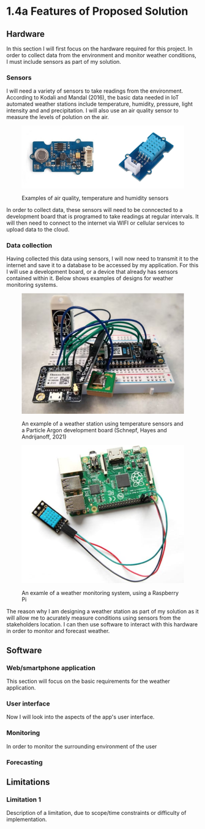 # 1.4a Features of Proposed Solution

## Hardware

In this section I will first focus on the hardware required for this project. In order to collect data from the environment and monitor weather conditions, I must include sensors as part of my solution.

### Sensors

I will need a variety of sensors to take readings from the environment. According to Kodali and Mandal (2016), the basic data needed in IoT automated weather stations include temperature, humidity, pressure, light intensity and and precipitation. I will also use an air quality sensor to measure the levels of polution on the air.

<figure><img src="../.gitbook/assets/Screenshot 2023-04-18 at 10.19.54.png" alt=""><figcaption><p>Examples of air quality, temperature and humidity sensors</p></figcaption></figure>

In order to collect data, these sensors will need to be conncected to a development board that is programed to take readings at regular intervals. It will then need to connect to the internet via WIFI or cellular services to upload data to the cloud.&#x20;

### Data collection

Having collected this data using sensors, I will now need to transmit it to the internet and save it to a database to be accessed by my application. For this I will use a development board, or a device that already has sensors contained within it. Below shows examples of designs for weather monitoring systems.

<figure><img src="../.gitbook/assets/Screenshot 2023-04-18 at 10.33.11.png" alt=""><figcaption><p>An example of a weather station using temperature sensors and a Particle Argon development board (Schnepf, Hayes and Andrijanoff, 2021)</p></figcaption></figure>

<figure><img src="../.gitbook/assets/Screenshot 2023-04-18 at 10.35.42.png" alt=""><figcaption><p>An examle of a weather monitoring system, using a Raspberry Pi</p></figcaption></figure>

The reason why I am designing a weather station as part of my solution as it will allow me to acurately measure conditions using sensors from the stakeholders location. I can then use software to interact with this hardware in order to monitor and forecast weather.

## Software

### Web/smartphone application

This section will focus on the basic requirements for the weather application.

### User interface

Now I will look into the aspects of the app's user interface.

### Monitoring

In order to monitor the surrounding environment of the user

### Forecasting

## Limitations

### Limitation 1

Description of a limitation, due to scope/time constraints or difficulty of implementation.
